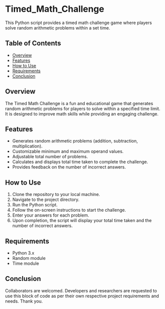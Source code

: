 # Timed_Math_Challenge

This Python script provides a timed math challenge game where players solve random arithmetic problems within a set time. 

## Table of Contents

- [Overview](#overview)
- [Features](#features)
- [How to Use](#how-to-use)
- [Requirements](#requirements)
- [Conclusion](#conclusion)

## Overview

The Timed Math Challenge is a fun and educational game that generates random arithmetic problems for players to solve within a specified time limit. It is designed to improve math skills while providing an engaging challenge.

## Features

- Generates random arithmetic problems (addition, subtraction, multiplication).
- Customizable minimum and maximum operand values.
- Adjustable total number of problems.
- Calculates and displays total time taken to complete the challenge.
- Provides feedback on the number of incorrect answers.

## How to Use

1. Clone the repository to your local machine.
2. Navigate to the project directory. 
3. Run the Python script.
4. Follow the on-screen instructions to start the challenge.
5. Enter your answers for each problem.
6. Upon completion, the script will display your total time taken and the number of incorrect answers.

## Requirements

- Python 3.x
- Random module
- Time module

## Conclusion

Collaborators are welcomed. Developers and researchers are requested to use this block of code as per their own respective project requirements and needs.
Thank you.
